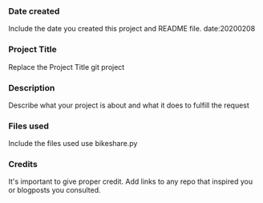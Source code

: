 ### Date created
Include the date you created this project and README file.
date:20200208
### Project Title
Replace the Project Title
git project
### Description
Describe what your project is about and what it does
to fulfill the request
### Files used
Include the files used
use bikeshare.py
### Credits
It's important to give proper credit. Add links to any repo that inspired you or blogposts you consulted.

